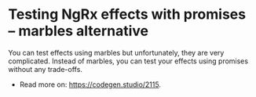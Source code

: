 # Testing NgRx effects with promises – marbles alternative

You can test effects using marbles but unfortunately, they are very complicated. Instead of marbles, you can test your effects using promises without any trade-offs.

- Read more on: https://codegen.studio/2115.
